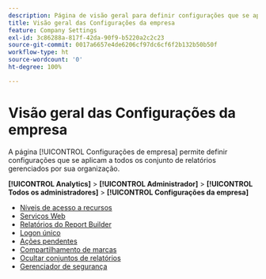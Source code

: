 ```yaml
---
description: Página de visão geral para definir configurações que se aplicam a todos os conjuntos de relatórios gerenciados por sua organização.
title: Visão geral das Configurações da empresa
feature: Company Settings
exl-id: 3c86288a-817f-42da-90f9-b5220a2c2c23
source-git-commit: 0017a6657e4de6206cf97dc6cf6f2b132b50b50f
workflow-type: ht
source-wordcount: '0'
ht-degree: 100%

---
```


# Visão geral das Configurações da empresa

A página [!UICONTROL Configurações de empresa] permite definir configurações que se aplicam a todos os conjunto de relatórios gerenciados por sua organização.

**[!UICONTROL Analytics]** > **[!UICONTROL Administrador]** > **[!UICONTROL Todos os administradores]** > **[!UICONTROL Configurações da empresa]**

+ [Níveis de acesso a recursos](feature-access-levels.md)
+ [Serviços Web](web-services-admin.md)
+ [Relatórios do Report Builder](report-builder-reports-admin.md)
+ [Logon único](single-signon-admin.md)
+ [Ações pendentes](pending-actions-admin.md)
+ [Compartilhamento de marcas](co-branding-admin.md)
+ [Ocultar conjuntos de relatórios](c-hide-report-suites.md)
+ [Gerenciador de segurança](security-manager.md)
